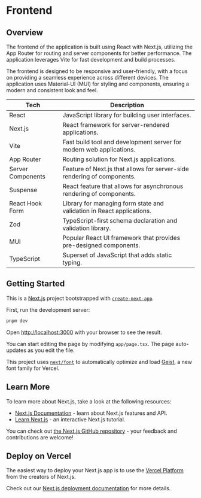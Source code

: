 # Frontend

## Overview

The frontend of the application is built using React with Next.js, utilizing the App Router for routing and server components for better performance. The application leverages Vite for fast development and build processes.

The frontend is designed to be responsive and user-friendly, with a focus on providing a seamless experience across different devices. The application uses Material-UI (MUI) for styling and components, ensuring a modern and consistent look and feel.

| Tech          | Description                                                                 |
|---------------|-----------------------------------------------------------------------------|
| React         | JavaScript library for building user interfaces.                          |
| Next.js      | React framework for server-rendered applications.                        |
| Vite          | Fast build tool and development server for modern web applications.      |
| App Router    | Routing solution for Next.js applications.                              |
| Server Components | Feature of Next.js that allows for server-side rendering of components. |
| Suspense      | React feature that allows for asynchronous rendering of components.     |
| React Hook Form | Library for managing form state and validation in React applications.   |
| Zod           | TypeScript-first schema declaration and validation library.             |
| MUI           | Popular React UI framework that provides pre-designed components.      |
| TypeScript    | Superset of JavaScript that adds static typing.                          |

## Getting Started

This is a [Next.js](https://nextjs.org) project bootstrapped with [`create-next-app`](https://nextjs.org/docs/app/api-reference/cli/create-next-app).

First, run the development server:

```bash
pnpm dev
```

Open [http://localhost:3000](http://localhost:3000) with your browser to see the result.

You can start editing the page by modifying `app/page.tsx`. The page auto-updates as you edit the file.

This project uses [`next/font`](https://nextjs.org/docs/app/building-your-application/optimizing/fonts) to automatically optimize and load [Geist](https://vercel.com/font), a new font family for Vercel.

## Learn More

To learn more about Next.js, take a look at the following resources:

- [Next.js Documentation](https://nextjs.org/docs) - learn about Next.js features and API.
- [Learn Next.js](https://nextjs.org/learn) - an interactive Next.js tutorial.

You can check out [the Next.js GitHub repository](https://github.com/vercel/next.js) - your feedback and contributions are welcome!

## Deploy on Vercel

The easiest way to deploy your Next.js app is to use the [Vercel Platform](https://vercel.com/new?utm_medium=default-template&filter=next.js&utm_source=create-next-app&utm_campaign=create-next-app-readme) from the creators of Next.js.

Check out our [Next.js deployment documentation](https://nextjs.org/docs/app/building-your-application/deploying) for more details.
